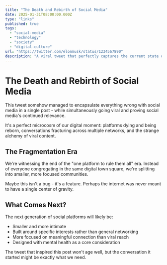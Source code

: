 ```yaml
---
title: "The Death and Rebirth of Social Media"
date: 2025-01-31T08:00:00.000Z
type: "links"
published: true
tags:
  - "social-media"
  - "technology"
  - "society"
  - "digital-culture"
url: "https://twitter.com/elonmusk/status/1234567890"
description: "A viral tweet that perfectly captures the current state of social media platforms."
---
```


# The Death and Rebirth of Social Media

This tweet somehow managed to encapsulate everything wrong with social media in a single post - while simultaneously going viral and proving social media's continued relevance.

It's a perfect microcosm of our digital moment: platforms dying and being reborn, conversations fracturing across multiple networks, and the strange alchemy of viral content.

## The Fragmentation Era

We're witnessing the end of the "one platform to rule them all" era. Instead of everyone congregating in the same digital town square, we're splitting into smaller, more focused communities.

Maybe this isn't a bug - it's a feature. Perhaps the internet was never meant to have a single center of gravity.

## What Comes Next?

The next generation of social platforms will likely be:
- Smaller and more intimate
- Built around specific interests rather than general networking
- More focused on meaningful connection than viral reach
- Designed with mental health as a core consideration

The tweet that inspired this post won't age well, but the conversation it started might be exactly what we need.